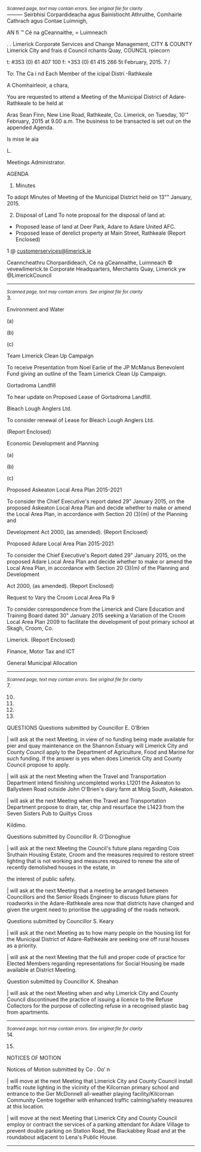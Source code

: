 *<small>Scanned page, text may contain errors. See original file for clarity</small>*  
_—_—_—_ Seirbhisi Corpardideacha agus Bainistiocht Athruithe,
Comhairle Cathrach agus Contae Luimnigh,

AN fi ™ Cé na gCeannaithe,
= Luimneach

. .
Limerick Corporate Services and Change Management,
CITY & COUNTY Limerick City and frais d Council
rchants Quay,
COUNCIL rpiecorn

t: #353 (0) 61 407 100
f: +353 (0) 61 415 266
5t February, 2015. 7 /

To: The Ca i nd Each Member of the icipal
Distri -Rathkeale

A Chomhairleoir, a chara,

You are requested to attend a Meeting of the Municipal District of Adare-Rathkeale to be held at

Aras Sean Finn, New Line Road, Rathkeale, Co. Limerick, on Tuesday, 10'" February, 2015 at
9.00 a.m. The business to be transacted is set out on the appended Agenda.

Is mise le aia

L.

Meetings Administrator.

AGENDA

1. Minutes

To adopt Minutes of Meeting of the Municipal District held on 13"" January, 2015.

2. Disposal of Land
To note proposal for the disposal of land at:

* Proposed lease of land at Deer Park, Adare to Adare United AFC.
* Proposed lease of derelict property at Main Street, Rathkeale
(Report Enclosed)

1 @ customerservices@limerick.ie

Ceanncheathru Chorpardideach, Cé na gCeannaithe, Luimneach © vevewlimerick.te
Corporate Headquarters, Merchants Quay, Limerick yw @LimerickCouncil

---
*<small>Scanned page, text may contain errors. See original file for clarity</small>*  
3.

Environment and Water

(a)

(b)

(c)

Team Limerick Clean Up Campaign

To receive Presentation from Noel Earlie of the JP McManus Benevolent Fund
giving an outline of the Team Limerick Clean Up Campaign.

Gortadroma Landfill

To hear update on Proposed Lease of Gortadroma Landfill.

Bleach Lough Anglers Ltd.

To consider renewal of Lease for Bleach Lough Anglers Ltd.

(Report Enclosed)

Economic Development and Planning

(a)

(b)

(c)

Proposed Askeaton Local Area Plan 2015-2021

To consider the Chief Executive's report dated 29” January 2015, on the
proposed Askeaton Local Area Plan and decide whether to make or amend the
Local Area Plan, in accordance with Section 20 (3)(m) of the Planning and

Development Act 2000, (as amended).
(Report Enclosed)

Proposed Adare Local Area Plan 2015-2021

To consider the Chief Executive's Report dated 29" January 2015, on the
proposed Adare Local Area Plan and decide whether to make or amend the Local
Area Plan, in accordance with Section 20 (3)(m) of the Planning and Development

Act 2000, (as amended).
(Report Enclosed)

Request to Vary the Croom Local Area Pla 9

To consider correspondence from the Limerick and Clare Education and Training
Board dated 30" January 2015 seeking a Variation of the Croom Local Area Plan
2009 to facilitate the development of post primary school at Skagh, Croom, Co.

Limerick.
(Report Enclosed)

Finance, Motor Tax and ICT

General Municipal Allocation

---
*<small>Scanned page, text may contain errors. See original file for clarity</small>*  
7.

10.

11.

12.

13.

QUESTIONS
Questions submitted by Councillor E. O’Brien

| will ask at the next Meeting, in view of no funding being made available for pier and
quay maintenance on the Shannon Estuary will Limerick City and County Council apply
to the Department of Agriculture, Food and Marine for such funding. If the answer is yes
when does Limerick City and County Council propose to apply.

| will ask at the next Meeting when the Travel and Transportation Department intend
finishing uncompleted works L1201 the Askeaton to Ballysteen Road outside John
O'Brien's diary farm at Moig South, Askeaton.

| will ask at the next Meeting when the Travel and Transportation Department propose to
drain, tar, chip and resurface the L1423 from the Seven Sisters Pub to Quiltys Cross

Kildimo.

Questions submitted by Councillor R. O'Donoghue

| will ask at the next Meeting the Council's future plans regarding Cois Sruthain Housing
Estate, Croom and the measures required to restore street lighting that is not working
and measures required to renew the site of recently demolished houses in the estate, in

the interest of public safety.

| will ask at the next Meeting that a meeting be arranged between Councillors and the
Senior Roads Engineer to discuss future plans for roadworks in the Adare-Rathkeale
area now that districts have changed and given the urgent need to prioritise the
upgrading of the roads network.

Questions submitted by Councillor S. Keary

| will ask at the next Meeting as to how many people on the housing list for the Municipal
District of Adare-Rathkeale are seeking one off rural houses as a priority.

| will ask at the next Meeting that the full and proper code of practice for Elected
Members regarding representations for Social Housing be made available at District
Meeting.

Question submitted by Councillor K. Sheahan

| will ask at the next Meeting when and why Limerick City and County Council
discontinued the practice of issuing a licence to the Refuse Collectors for the purpose of
collecting refuse in a recognised plastic bag from apartments.

---
*<small>Scanned page, text may contain errors. See original file for clarity</small>*  
14.

15.

NOTICES OF MOTION

Notices of Motion submitted by Co . Oo’ n

| will move at the next Meeting that Limerick City and County Council install traffic route
lighting in the vicinity of the Kilcornan primary school and entrance to the Ger McDonnell
all-weather playing facility/Kilcornan Community Centre together with enhanced traffic
calming/safety measures at this location.

| will move at the next Meeting that Limerick City and County Council employ or contract
the services of a parking attendant for Adare Village to prevent double parking on Station
Road, the Blackabbey Road and at the roundabout adjacent to Lena's Public House.

---

